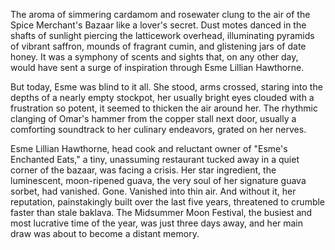 The aroma of simmering cardamom and rosewater clung to the air of the Spice Merchant's Bazaar like a lover's secret. Dust motes danced in the shafts of sunlight piercing the latticework overhead, illuminating pyramids of vibrant saffron, mounds of fragrant cumin, and glistening jars of date honey. It was a symphony of scents and sights that, on any other day, would have sent a surge of inspiration through Esme Lillian Hawthorne.

But today, Esme was blind to it all. She stood, arms crossed, staring into the depths of a nearly empty stockpot, her usually bright eyes clouded with a frustration so potent, it seemed to thicken the air around her. The rhythmic clanging of Omar's hammer from the copper stall next door, usually a comforting soundtrack to her culinary endeavors, grated on her nerves.

Esme Lillian Hawthorne, head cook and reluctant owner of "Esme's Enchanted Eats," a tiny, unassuming restaurant tucked away in a quiet corner of the bazaar, was facing a crisis. Her star ingredient, the luminescent, moon-ripened guava, the very soul of her signature guava sorbet, had vanished. Gone. Vanished into thin air. And without it, her reputation, painstakingly built over the last five years, threatened to crumble faster than stale baklava. The Midsummer Moon Festival, the busiest and most lucrative time of the year, was just three days away, and her main draw was about to become a distant memory.
